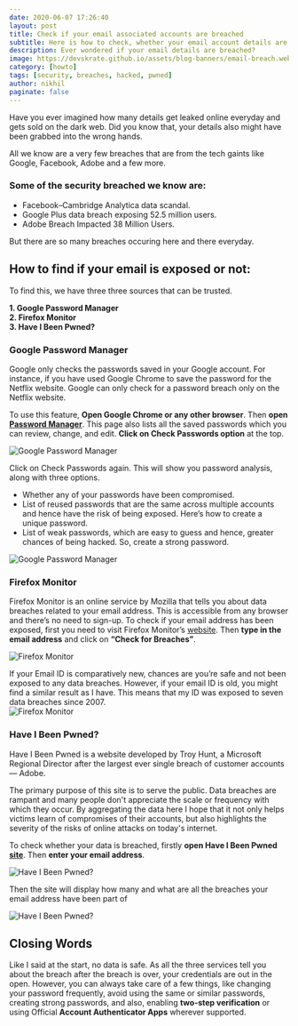 ```yaml
---
date: 2020-06-07 17:26:40
layout: post
title: Check if your email associated accounts are breached
subtitle: Here is how to check, whether your email account details are breached or not
description: Ever wondered if your email details are breached?
image: https://devskrate.github.io/assets/blog-banners/email-breach.webp
category: [howto]
tags: [security, breaches, hacked, pwned]
author: nikhil
paginate: false
---
```


Have you ever imagined how many details get leaked online everyday and gets sold on the dark web. Did you know that, your details also might have been grabbed into the wrong hands.

All we know are a very few breaches that are from the tech gaints like Google, Facebook, Adobe and a few more.

### Some of the security breached we know are:

- Facebook–Cambridge Analytica data scandal.
- Google Plus data breach exposing 52.5 million users.
- Adobe Breach Impacted 38 Million Users.

But there are so many breaches occuring here and there everyday.

## How to find if your email is exposed or not:

To find this, we have three three sources that can be trusted.

**1. Google Password Manager**  
**2. Firefox Monitor**  
**3. Have I Been Pwned?**

### Google Password Manager

Google only checks the passwords saved in your Google account. For instance, if you have used Google Chrome to save the password for the Netflix website. Google can only check for a password breach only on the Netflix website.

To use this feature, **Open Google Chrome or any other browser**. Then **open <a href="https://passwords.google.com/" target="_blank">Password Manager</a>**. This page also lists all the saved passwords which you can review, change, and edit. **Click on Check Passwords option** at the top.

<img src="https://devskrate.github.io/assets/images/security/google-password-check-click.webp" alt="Google Password Manager" title="Google Password Manager" />

Click on Check Passwords again. This will show you password analysis, along with three options.

- Whether any of your passwords have been compromised.
- List of reused passwords that are the same across multiple accounts and hence have the risk of being exposed. Here’s how to create a unique password.
- List of weak passwords, which are easy to guess and hence, greater chances of being hacked. So, create a strong password.

<img src="https://devskrate.github.io/assets/images/security/google-password-check.webp" alt="Google Password Manager" title="Google Password Manager" />

### Firefox Monitor

Firefox Monitor is an online service by Mozilla that tells you about data breaches related to your email address. This is accessible from any browser and there’s no need to sign-up. To check if your email address has been exposed, first you need to visit Firefox Monitor’s <a href="https://monitor.firefox.com/" target="_blank">website</a>. Then **type in the email address** and click on **“Check for Breaches”**.

<img src="https://devskrate.github.io/assets/images/security/firefox-password-check-click.webp" alt="Firefox Monitor" title="Firefox Monitor" />

If your Email ID is comparatively new, chances are you’re safe and not been exposed to any data breaches. However, if your email ID is old, you might find a similar result as I have. This means that my ID was exposed to seven data breaches since 2007.  
<img src="https://devskrate.github.io/assets/images/security/firefox-password-check.webp" alt="Firefox Monitor" title="Firefox Monitor" />

### Have I Been Pwned?

Have I Been Pwned is a website developed by Troy Hunt, a Microsoft Regional Director after the largest ever single breach of customer accounts — Adobe.

The primary purpose of this site is to serve the public. Data breaches are rampant and many people don't appreciate the scale or frequency with which they occur. By aggregating the data here I hope that it not only helps victims learn of compromises of their accounts, but also highlights the severity of the risks of online attacks on today's internet.

To check whether your data is breached, firstly **open Have I Been Pwned <a href="https://haveibeenpwned.com/" target="_blank">site</a>**. Then **enter your email address**.

<img src="https://devskrate.github.io/assets/images/security/hibp-password-check-click.webp" alt="Have I Been Pwned?" title="Have I Been Pwned?">

Then the site will display how many and what are all the breaches your email address have been part of

<img src="https://devskrate.github.io/assets/images/security/hibp-password-check.webp" alt="Have I Been Pwned?" title="Have I Been Pwned?">

## Closing Words

Like I said at the start, no data is safe. As all the three services tell you about the breach after the breach is over, your credentials are out in the open. However, you can always take care of a few things, like changing your password frequently, avoid using the same or similar passwords, creating strong passwords, and also, enabling **two-step verification** or using Official **Account Authenticator Apps** wherever supported.
